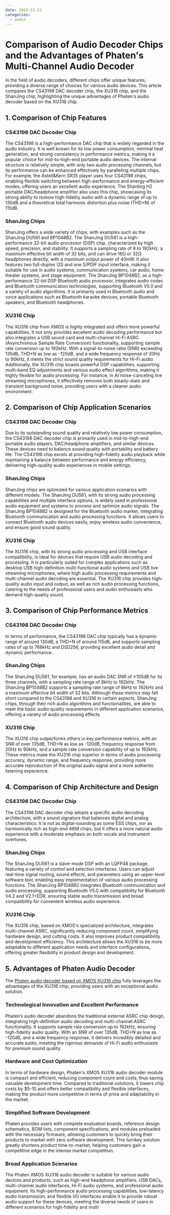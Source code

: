 ```yaml
---
date: 2024-11-23
categories:
  - audio
---
```


# Comparison of Audio Decoder Chips and the Advantages of Phaten's Multi-Channel Audio Decoder

In the field of audio decoders, different chips offer unique features, providing a diverse range of choices for various audio devices. This article compares the CS43198 DAC decoder chip, the XU316 chip, and the ShanJing chip, highlighting the unique advantages of Phaten's audio decoder based on the XU316 chip.
<!-- more -->
## 1. Comparison of Chip Features

### CS43198 DAC Decoder Chip
The CS43198 is a high-performance DAC chip that is widely regarded in the audio industry. It is well known for its low power consumption, minimal heat generation, and strong consistency in performance metrics, making it a popular choice for mid-to-high-end portable audio devices. The internal structure is relatively simple, with only two audio processing channels, but its performance can be enhanced effectively by paralleling multiple chips. For example, the Astell&Kern SR35 player uses four CS43198 chips, enabling flexible switching between high-performance and energy-efficient modes, offering users an excellent audio experience. The Shanling H2 portable DAC/headphone amplifier also uses this chip, showcasing its strong ability to restore high-fidelity audio with a dynamic range of up to 130dB and a theoretical total harmonic distortion plus noise (THD+N) of 115dB.

### ShanJing Chips
ShanJing offers a wide variety of chips, with examples such as the ShanJing DU561 and BP1048B2. The ShanJing DU561 is a high-performance 32-bit audio processor (DSP) chip, characterized by high speed, precision, and stability. It supports a sampling rate of 8 to 192kHz, a maximum effective bit width of 32 bits, and can drive 16Ω or 32Ω headphones directly, with a maximum output power of 40mW. It also features two full-duplex I2S and one S/PDIF input interface, making it suitable for use in audio systems, communication systems, car audio, home theater systems, and stage equipment. The ShanJing BP1048B2, as a high-performance 32-bit DSP Bluetooth audio processor, integrates audio codec and Bluetooth communication technologies, supporting Bluetooth V5.0 and a variety of audio algorithms. It is primarily used in Bluetooth audio and voice applications such as Bluetooth karaoke devices, portable Bluetooth speakers, and Bluetooth headphones.

### XU316 Chip
The XU316 chip from XMOS is highly integrated and offers more powerful capabilities. It not only provides excellent audio decoding performance but also integrates a USB sound card and multi-channel Hi-Fi ASRC (Asynchronous Sample Rate Conversion) functionality, supporting sample rate conversion up to 192kHz. With a signal-to-noise ratio (SNR) exceeding 135dB, THD+N as low as -120dB, and a wide frequency response of 20Hz to 90kHz, it meets the strict sound quality requirements for Hi-Fi audio. Additionally, the XU316 chip boasts powerful DSP capabilities, supporting multi-band EQ adjustments and various audio effect algorithms, making it highly flexible for audio processing. For instance, in AI noise-canceling live streaming microphones, it effectively removes both steady-state and transient background noise, providing users with a cleaner audio environment.

## 2. Comparison of Chip Application Scenarios

### CS43198 DAC Decoder Chip
Due to its outstanding sound quality and relatively low power consumption, the CS43198 DAC decoder chip is primarily used in mid-to-high-end portable audio players, DAC/headphone amplifiers, and similar devices. These devices need to balance sound quality with portability and battery life. The CS43198 chip excels at providing high-fidelity audio playback while maintaining a balance between performance and energy efficiency, delivering high-quality audio experiences in mobile settings.

### ShanJing Chips
ShanJing chips are optimized for various application scenarios with different models. The ShanJing DU561, with its strong audio processing capabilities and multiple interface options, is widely used in professional audio equipment and systems to process and optimize audio signals. The ShanJing BP1048B2 is designed for the Bluetooth audio market, integrating Bluetooth communication and audio processing functions. It allows users to connect Bluetooth audio devices easily, enjoy wireless audio convenience, and ensure good sound quality.

### XU316 Chip
The XU316 chip, with its strong audio processing and USB interface compatibility, is ideal for devices that require USB audio decoding and processing. It is particularly suited for complex applications such as desktop USB high-definition multi-functional audio systems and USB live streaming microphones, where high audio processing requirements and multi-channel audio decoding are essential. The XU316 chip provides high-quality audio input and output, as well as rich audio processing functions, catering to the needs of professional users and audio enthusiasts who demand high-quality sound.

## 3. Comparison of Chip Performance Metrics

### CS43198 DAC Decoder Chip
In terms of performance, the CS43198 DAC chip typically has a dynamic range of around 130dB, a THD+N of around 115dB, and supports sampling rates of up to 768kHz and DSD256, providing excellent audio detail and dynamic performance.

### ShanJing Chips
The ShanJing DU561, for example, has an audio DAC SNR of ≥105dB for its three channels, with a sampling rate range of 8kHz to 192kHz. The ShanJing BP1048B2 supports a sampling rate range of 8kHz to 192kHz and a maximum effective bit width of 32 bits. Although these metrics may fall short compared to the CS43198 and XU316 in certain aspects, ShanJing chips, through their rich audio algorithms and functionalities, are able to meet the basic audio quality requirements in different application scenarios, offering a variety of audio processing effects.

### XU316 Chip
The XU316 chip outperforms others in key performance metrics, with an SNR of over 135dB, THD+N as low as -120dB, frequency response from 20Hz to 90kHz, and a sample rate conversion capability of up to 192kHz. These metrics make the XU316 chip superior in terms of audio processing accuracy, dynamic range, and frequency response, providing more accurate reproduction of the original audio signal and a more authentic listening experience.

## 4. Comparison of Chip Architecture and Design

### CS43198 DAC Decoder Chip
The CS43198 DAC decoder chip adopts a specific audio decoding architecture, with a sound signature that balances digital and analog characteristics. It is not as digital-sounding as some ESS chips, nor as harmonically rich as high-end AKM chips, but it offers a more natural audio experience with a moderate emphasis on both vocals and instrument overtones.

### ShanJing Chips
The ShanJing DU561 is a slave-mode DSP with an LQFP48 package, featuring a variety of control and selection interfaces. Users can adjust real-time signal routing, sound effects, and parameters using an upper-level software tool, enabling easy implementation of various audio processing functions. The ShanJing BP1048B2 integrates Bluetooth communication and audio processing, supporting Bluetooth V5.0 with compatibility for Bluetooth V4.2 and V2.1+EDR, ensuring stable audio transmission and broad compatibility for convenient wireless audio experience.

### XU316 Chip
The XU316 chip, based on XMOS's specialized architecture, integrates multi-channel ASRC, significantly reducing component count, simplifying hardware design, and cutting costs. It also improves product compatibility and development efficiency. This architecture allows the XU316 to be more adaptable to different application needs and interface configurations, offering greater flexibility in product design and development.

## 5. Advantages of Phaten Audio Decoder

The [Phaten audio decoder based on XMOS XU316 chip](https://phaten-audio.com/zh/products/hifi_audio/a316_1926v1/) fully leverages the advantages of the XU316 chip, providing users with an exceptional audio solution.

### Technological Innovation and Excellent Performance
Phaten’s audio decoder abandons the traditional external ASRC chip design, integrating high-definition audio decoding and multi-channel ASRC functionality. It supports sample rate conversion up to 192kHz, ensuring high-fidelity audio quality. With an SNR of over 135dB, THD+N as low as -120dB, and a wide frequency response, it delivers incredibly detailed and accurate audio, meeting the rigorous demands of Hi-Fi audio enthusiasts for premium sound quality.

### Hardware and Cost Optimization
In terms of hardware design, Phaten's XMOS XU316 audio decoder module is compact and efficient, reducing component count and costs, thus saving valuable development time. Compared to traditional solutions, it lowers chip costs by \$5-10 and offers better compatibility and flexible interfaces, making the product more competitive in terms of price and adaptability in the market.

### Simplified Software Development
Phaten provides users with complete evaluation boards, reference design schematics, BOM lists, component specifications, and modules preloaded with the necessary firmware, allowing customers to quickly bring their products to market with zero software development. This turnkey solution greatly shortens product time-to-market, helping customers gain a competitive edge in the intense market competition.

### Broad Application Scenarios
The Phaten XMOS XU316 audio decoder is suitable for various audio devices and products, such as high-end headphone amplifiers, USB DACs, multi-channel audio interfaces, Hi-Fi audio systems, and professional audio equipment. Its high-performance audio processing capabilities, low-latency audio transmission, and flexible I/O interfaces enable it to provide robust audio support for these devices, meeting the diverse needs of users in different scenarios for high-fidelity and multi